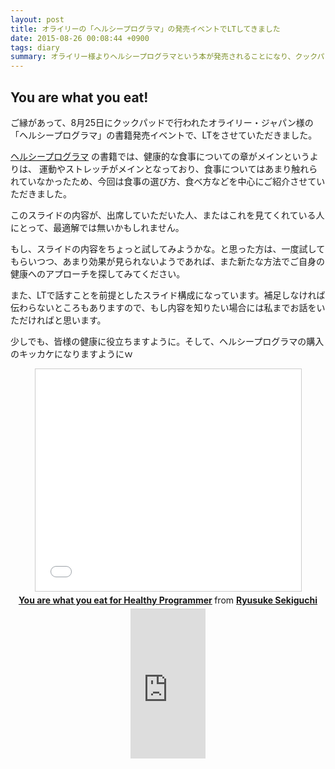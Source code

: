 ```yaml
---
layout: post
title: オライリーの「ヘルシープログラマ」の発売イベントでLTしてきました
date: 2015-08-26 00:08:44 +0900
tags: diary
summary: オライリー様よりヘルシープログラマという本が発売されることになり、クックパッドで発売記念イベントが開かれることになりました。そこで、私も健康エンジニアとしてLTをし、栄養バランスのよい食事をとっていこう。という話をさせていただきました。
---
```


## You are what you eat!

ご縁があって、8月25日にクックパッドで行われたオライリー・ジャパン様の「ヘルシープログラマ」の書籍発売イベントで、LTをさせていただきました。

[ヘルシープログラマ](http://amzn.to/1NRMJku) の書籍では、健康的な食事についての章がメインというよりは、
運動やストレッチがメインとなっており、食事についてはあまり触れられていなかったため、今回は食事の選び方、食べ方などを中心にご紹介させていただきました。

このスライドの内容が、出席していただいた人、またはこれを見てくれている人にとって、最適解では無いかもしれません。

もし、スライドの内容をちょっと試してみようかな。と思った方は、一度試してもらいつつ、あまり効果が見られないようであれば、また新たな方法でご自身の健康へのアプローチを探してみてください。

また、LTで話すことを前提としたスライド構成になっています。補足しなければ伝わらないところもありますので、もし内容を知りたい場合には私までお話をいただければと思います。

少しでも、皆様の健康に役立ちますように。そして、ヘルシープログラマの購入のキッカケになりますようにｗ

<div style="text-align: center;">
<iframe src="//www.slideshare.net/slideshow/embed_code/key/oD1EsAL65BoTWE" width="425" height="355" frameborder="0" marginwidth="0" marginheight="0" scrolling="no" style="border:1px solid #CCC; border-width:1px; margin-bottom:5px; max-width: 100%;" allowfullscreen> </iframe> <div style="margin-bottom:5px"> <strong> <a href="//www.slideshare.net/ryusukesekiguchi/you-are-what-you-eat-for-healthy-programmer-52051869" title="You are what you eat for Healthy Programmer" target="_blank">You are what you eat for Healthy Programmer</a> </strong> from <strong><a href="//www.slideshare.net/ryusukesekiguchi" target="_blank">Ryusuke Sekiguchi</a></strong> </div>
</div>

<div style="text-align: center;">
<iframe src="http://rcm-fe.amazon-adsystem.com/e/cm?lt1=_blank&bc1=000000&IS2=1&bg1=FFFFFF&fc1=000000&lc1=0000FF&t=aaaaaaaaa059-22&o=9&p=8&l=as4&m=amazon&f=ifr&ref=ss_til&asins=4873117283" style="width:120px;height:240px;" scrolling="no" marginwidth="0" marginheight="0" frameborder="0"></iframe>
</div>
